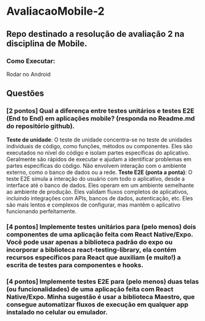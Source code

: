 # AvaliacaoMobile-2
## Repo destinado a resolução de avaliação 2 na disciplina de Mobile.

### Como Executar:
  Rodar no Android

## Questões
### [2 pontos]	Qual a diferença entre testes unitários e testes E2E (End to End) em aplicações mobile? (responda no Readme.md do repositório github).

  **Teste de unidade**:
O teste de unidade concentra-se no teste de unidades individuais de código, como funções, métodos ou componentes. Eles são executados no nível do código e isolam partes específicas do aplicativo. Geralmente são rápidos de executar e ajudam a identificar problemas em partes específicas do código. Não envolvem interação com o ambiente externo, como o banco de dados ou a rede. 
  **Teste E2E (ponta a ponta)**:
O teste E2E simula a interação do usuário com todo o aplicativo, desde a interface até o banco de dados. Eles operam em um ambiente semelhante ao ambiente de produção. Eles validam fluxos completos de aplicativos, incluindo integrações com APIs, bancos de dados, autenticação, etc. Eles são mais lentos e complexos de configurar, mas mantêm o aplicativo funcionando perfeitamente.

### [4 pontos]	Implemente testes unitários para (pelo menos) dois componentes de uma aplicação feita com React Native/Expo. Você pode usar apenas a biblioteca padrão do expo ou incorporar a biblioteca react-testing-library, ela contém recursos específicos para React que auxiliam (e muito!) a escrita de testes para componentes e hooks.

### [4 pontos]	Implemente testes E2E para (pelo menos) duas telas (ou funcionalidades) de uma aplicação feita com React Native/Expo. Minha sugestão é usar a biblioteca Maestro, que consegue automatizar fluxos de execução em qualquer app instalado no celular ou emulador.


